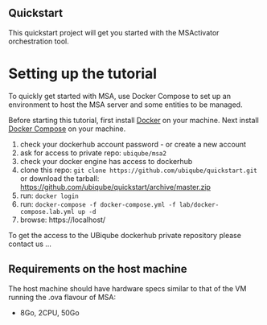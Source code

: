 Quickstart
------------------------------------

This quickstart project will get you started with the MSActivator orchestration tool.


# Setting up the tutorial
To quickly get started with MSA, use Docker Compose to set up an environment to host the MSA server and some entities to be managed. 

Before starting this tutorial, first install [Docker](https://docs.docker.com/install/) on your machine. Next install [Docker Compose](https://docs.docker.com/compose/install/) on your machine.

1. check your dockerhub account password - or create a new account
2. ask for access to private repo: `ubiqube/msa2`
3. check your docker engine has access to dockerhub
4. clone this repo: `git clone https://github.com/ubiqube/quickstart.git` or download the tarball: https://github.com/ubiqube/quickstart/archive/master.zip
5. run: `docker login`
6. run: `docker-compose -f docker-compose.yml -f lab/docker-compose.lab.yml up -d `
7. browse: https://localhost/

To get the access to the UBiqube dockerhub private repository please contact us ...

Requirements on the host machine
--------------------------------

The host machine should have hardware specs similar to that
of the VM running the .ova flavour of MSA:

- 8Go, 2CPU, 50Go
